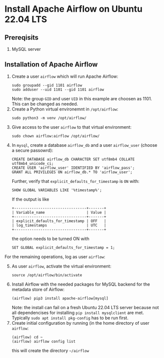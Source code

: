 # Install Apache Airflow on Ubuntu 22.04 LTS

## Prereqisits
1. MySQL server
   
## Installation of Apache Airflow
1. Create a user `airflow` which will run Apache Airflow:
   ```
   sudo groupadd --gid 1101 airflow
   sudo adduser --uid 1101 --gid 1101 airflow
   ```
   Note: the group `GID` and user `UID` in this example are choosen as 1101. This can be changed as needed.
2. Create a Python virtual environemnt in `/opt/airflow`:
   ```
   sudo python3 -m venv /opt/airflow/
   ```
3. Give access to the user `airflow` to that virtual environment:
   ```
   sudo chown airflow:airflow /opt/airflow/
   ```
4. In `mysql`, create a database `airflow_db` and a user `airflow_user` (choose a secure passowrd):
   ```
   CREATE DATABASE airflow_db CHARACTER SET utf8mb4 COLLATE utf8mb4_unicode_ci;
   CREATE USER 'airflow_user' IDENTIFIED BY 'airflow_pass';
   GRANT ALL PRIVILEGES ON airflow_db.* TO 'airflow_user';
   ```
   Further, verify that `explicit_defaults_for_timestamp` is `ON` with:
   ```
   SHOW GLOBAL VARIABLES LIKE '%timestamp%';
   ```
   If the output is like
   ```
   +---------------------------------+-------+
   | Variable_name                   | Value |
   +---------------------------------+-------+
   | explicit_defaults_for_timestamp | OFF   |
   | log_timestamps                  | UTC   |
   +---------------------------------+-------+
   ```
   the option needs to be turned ON with
   ```
   SET GLOBAL explicit_defaults_for_timestamp = 1;
   ```

For the remaining operations, log as user `airflow`:
   
5. As user `airflow`, activate the virtual environment:
   ```
   source /opt/airflow/bin/activate
   ```
6. Install Airflow with the needed packages for MySQL backend for the metadata store of Airflow:
   ```
   (airflow) pip3 install apache-airflow[mysql]
   ```
   Note: the install can fail on a fresh Ubuntu 22.04 LTS server because not all dependencises for
         installing `pip install mysqlclient` are met. Typically `sudo apt install pkg-config` has to be run first.
7. Create initial configuration by running (in the home directory of user `airflow`:
   ```
   (airflow) cd ~
   (airflow) airflow config list
   ```
   this will create the directory `~/airflow`

